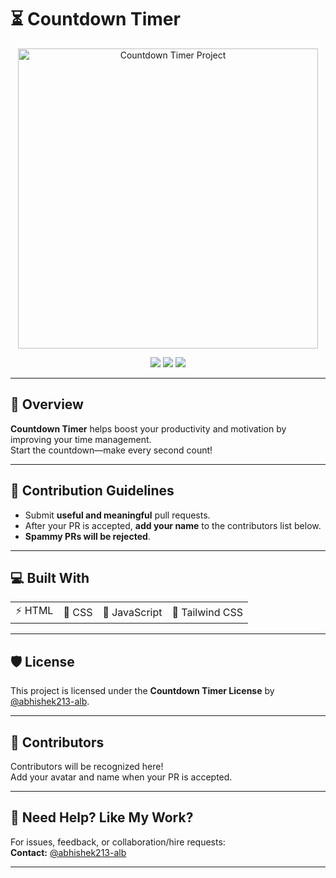 # ⏳ Countdown Timer

<p align="center">
  <img src="https://img.freepik.com/free-vector/business-planning-concept-setting-goal-target-following-schedule-idea-planning-organization-time-optimization-isolated-flat-vector-illustration_613284-1364.jpg?w=740&t=st=1664895049~exp=1664895649~hmac=05f5fa08845c81fe2dc881854cb0d76e51b98f3b33606fcfc276ecb811df1309" alt="Countdown Timer Project" width="480">
</p>

<div align="center">
  <a href="#contribution-guidelines"><img src="https://img.shields.io/badge/contributions-welcome-brightgreen.svg"></a>
  <a href="#license"><img src="https://img.shields.io/badge/license-Countdown%20Timer-blue.svg"></a>
  <a href="#built-with"><img src="https://img.shields.io/badge/built%20with-HTML%2C%20CSS%2C%20JS%2C%20Tailwind-informational.svg"></a>
</div>

---

## 📖 Overview
**Countdown Timer** helps boost your productivity and motivation by improving your time management.  
Start the countdown—make every second count!

---

## 🍰 Contribution Guidelines

- Submit **useful and meaningful** pull requests.
- After your PR is accepted, **add your name** to the contributors list below.
- **Spammy PRs will be rejected**.

---

## 💻 Built With

<table>
  <tr>
    <td>⚡ HTML</td>
    <td>🎨 CSS</td>
    <td>🧩 JavaScript</td>
    <td>🌈 Tailwind CSS</td>
  </tr>
</table>

---

## 🛡️ License
This project is licensed under the **Countdown Timer License** by [@abhishek213-alb](https://github.com/abhishek213-alb).

---

## 👥 Contributors

Contributors will be recognized here!  
Add your avatar and name when your PR is accepted.
  
<!-- Example contributor: 
<a href="https://github.com/abhishek213-alb">
  <img src="https://avatars.githubusercontent.com/u/abhishek213-alb?v=4" width="40" style="border-radius:50%" alt="abhishek213-alb"/>
  <br>abhishek213-alb
</a>
-->

---

## 💖 Need Help? Like My Work?

For issues, feedback, or collaboration/hire requests:  
**Contact:** [@abhishek213-alb](https://github.com/abhishek213-alb)

---

